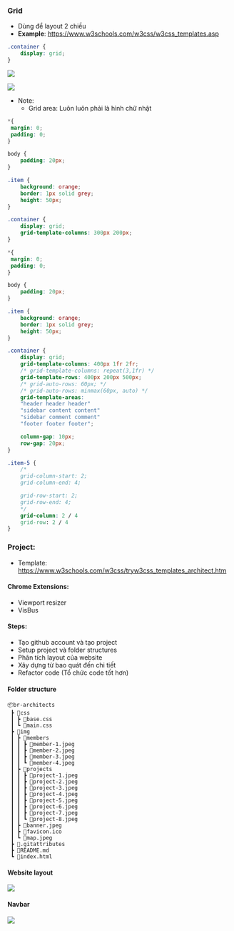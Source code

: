 ### Grid
-  Dùng để layout 2 chiều
- **Example**: https://www.w3schools.com/w3css/w3css_templates.asp

```css
.container {
	display: grid;
}
```

![](https://i.imgur.com/tprGeY5.png)


![](https://i.imgur.com/UplhThb.png)

- Note:
	- Grid area: Luôn luôn phải là hình chữ nhật


```css
*{
 margin: 0;
 padding: 0;
}

body {
	padding: 20px;
}

.item {
	background: orange;
	border: 1px solid grey;
	height: 50px;
}

.container {
	display: grid;
	grid-template-columns: 300px 200px;
}
```

```css
*{
 margin: 0;
 padding: 0;
}

body {
	padding: 20px;
}

.item {
	background: orange;
	border: 1px solid grey;
	height: 50px;
}

.container {
	display: grid;
	grid-template-columns: 400px 1fr 2fr;
	/* grid-template-columns: repeat(3,1fr) */
	grid-template-rows: 400px 200px 500px;
	/* grid-auto-rows: 60px; */
	/* grid-auto-rows: minmax(60px, auto) */
	grid-template-areas: 
	"header header header"
	"sidebar content content"
	"sidebar comment comment"
	"footer footer footer";

	column-gap: 10px;
	row-gap: 20px;
}
```

```css
.item-5 {
	/*
	grid-column-start: 2;
	grid-column-end: 4;

	grid-row-start: 2;
	grid-row-end: 4;
	*/
	grid-column: 2 / 4
	grid-row: 2 / 4
}
```

### Project:
- Template: https://www.w3schools.com/w3css/tryw3css_templates_architect.htm

#### Chrome Extensions:
- Viewport resizer
- VisBus

#### Steps:
- Tạo github account và tạo project
- Setup project và folder structures
- Phân tích layout của website
- Xây dựng từ bao quát đến chi tiết
- Refactor code (Tổ chức code tốt hơn)

#### Folder structure
```
📦br-architects  
 ┣ 📂css  
 ┃ ┣ 📜base.css  
 ┃ ┗ 📜main.css  
 ┣ 📂img  
 ┃ ┣ 📂members  
 ┃ ┃ ┣ 📜member-1.jpeg  
 ┃ ┃ ┣ 📜member-2.jpeg  
 ┃ ┃ ┣ 📜member-3.jpeg  
 ┃ ┃ ┗ 📜member-4.jpeg  
 ┃ ┣ 📂projects  
 ┃ ┃ ┣ 📜project-1.jpeg  
 ┃ ┃ ┣ 📜project-2.jpeg  
 ┃ ┃ ┣ 📜project-3.jpeg  
 ┃ ┃ ┣ 📜project-4.jpeg  
 ┃ ┃ ┣ 📜project-5.jpeg  
 ┃ ┃ ┣ 📜project-6.jpeg  
 ┃ ┃ ┣ 📜project-7.jpeg  
 ┃ ┃ ┗ 📜project-8.jpeg   
 ┃ ┣ 📜banner.jpeg  
 ┃ ┣ 📜favicon.ico  
 ┃ ┗ 📜map.jpeg  
 ┣ 📜.gitattributes  
 ┣ 📜README.md  
 ┗ 📜index.html
```


#### Website layout
![](https://i.imgur.com/PczAdPf.jpg)


#### Navbar
![](https://i.imgur.com/oFe9fct.png)
